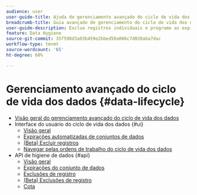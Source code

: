 ```yaml
---
audience: user
user-guide-title: Ajuda do gerenciamento avançado do ciclo de vida dos dados
breadcrumb-title: Guia avançado de gerenciamento do ciclo de vida dos dados
user-guide-description: Exclua registros individuais e programe as expirações dos conjuntos de dados na Experience Platform para limpeza de dados, remoção de dados anônimos e minimização de dados.
feature: Data Hygiene
source-git-commit: 35f598d3a03b459e2bbed58a006c7d020aba7dac
workflow-type: tm+mt
source-wordcount: '65'
ht-degree: 60%

---
```



# Gerenciamento avançado do ciclo de vida dos dados {#data-lifecycle}

* [Visão geral do gerenciamento avançado do ciclo de vida dos dados](./home.md)
* Interface do usuário do ciclo de vida dos dados {#ui}
   * [Visão geral](./ui/overview.md)
   * [Expirações automatizadas de conjuntos de dados](./ui/dataset-expiration.md)
   * [(Beta) Excluir registros](./ui/record-delete.md)
   * [Navegar pelas ordens de trabalho do ciclo de vida dos dados](./ui/browse.md)
* API de higiene de dados {#api}
   * [Visão geral](./api/overview.md)
   * [Expirações do conjunto de dados](./api/dataset-expiration.md)
   * [Exclusões de registro](./api/jobs.md)
   * [(Beta) Exclusões de registro](./api/workorder.md)
   * [Cota](./api/quota.md)

